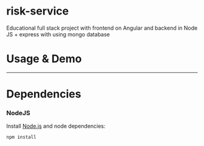 # risk-service
Educational full stack project with frontend on Angular and backend in Node JS + express with using mongo database

# Usage & Demo
- - -
# Dependencies
  ### NodeJS

  Install [Node.js](http://nodejs.org/) and node dependencies:

```bash
npm install
```
